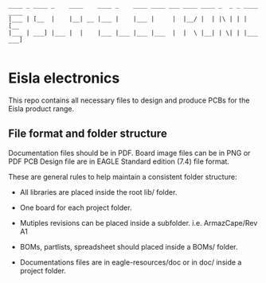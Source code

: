 ```
____ _ ____ _    ____    ____ _    ____ ____ ___ ____ ____ _  _ _ ____ ____ 
|___ | [__  |    |__| __ |___ |    |___ |     |  |__/ |  | |\ | | |    [__  
|___ | ___] |___ |  |    |___ |___ |___ |___  |  |  \ |__| | \| | |___ ___] 
 
```
                                                                         
                                                                         
# Eisla electronics

This repo contains all necessary files to design and produce PCBs for the Eisla product range.

## File format and folder structure

Documentation files should be in PDF. Board image files can be in PNG or PDF
PCB Design file are in EAGLE Standard edition (7.4) file format.

These are general rules to help maintain a consistent folder structure:

* All libraries are placed inside the root lib/ folder.  

* One board for each project folder.  

* Mutiples revisions can be placed inside a subfolder. i.e. ArmazCape/Rev A1  

* BOMs, partlists, spreadsheet should placed inside a BOMs/ folder.  

* Documentations files are in eagle-resources/doc or in doc/ inside a project folder.